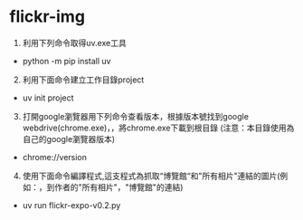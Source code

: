 # flickr-img


1. 利用下列命令取得uv.exe工具
  - python -m pip install uv
2. 利用下面命令建立工作目錄project
  - uv init project
3. 打開google瀏覽器用下列命令查看版本，根據版本號找到google webdrive(chrome.exe)，，將chrome.exe下載到根目錄 (注意：本目錄使用為自己的google瀏覽器版本)
- chrome://version 
4. 使用下面命令編譯程式,這支程式為抓取“博覽館“和"所有相片"連結的圖片(例如：，到作者的"所有相片"，"博覽館"的連結) 
- uv run flickr-expo-v0.2.py

